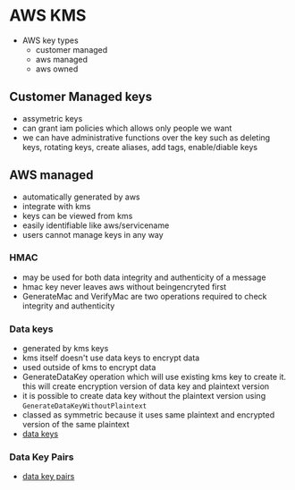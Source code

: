 # AWS KMS

- AWS key types
    - customer managed
    - aws managed
    - aws owned
 
## Customer Managed keys
- assymetric keys
- can grant iam policies which allows only people we want
- we can have administrative functions over the key such as deleting keys, rotating keys, create aliases, add tags, enable/diable keys

## AWS managed
- automatically generated by aws
- integrate with kms
- keys can be viewed from kms
- easily identifiable like aws/servicename
- users cannot manage keys in any way

### HMAC
- may be used for both data integrity and authenticity of a message
- hmac key never leaves aws without beingencryted first
- GenerateMac and VerifyMac are two operations required to check integrity and authenticity

### Data keys
- generated by kms keys
- kms itself doesn't use data keys to encrypt data
- used outside of kms to encrypt data
- GenerateDataKey operation which will use existing kms key to create it. this will create encryption version of data key and plaintext version
- it is possible to create data key without the plaintext version using ```GenerateDataKeyWithoutPlaintext```
- classed as symmetric because it uses same plaintext and encrypted version of the same plaintext
- [data keys](https://docs.aws.amazon.com/kms/latest/developerguide/concepts.html#data-keys)

### Data Key Pairs
- [data key pairs](https://docs.aws.amazon.com/kms/latest/developerguide/concepts.html#data-key-pairs)
  









